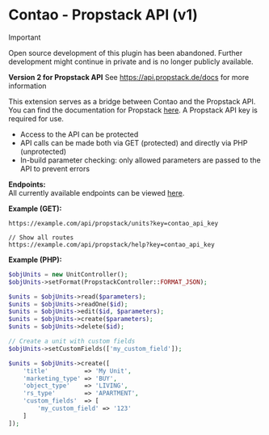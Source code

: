 # Contao - Propstack API (v1)

> [!IMPORTANT]
> Open source development of this plugin has been abandoned.
> Further development might continue in private and is no longer publicly available.
>
> **Version 2 for Propstack API**
> See https://api.propstack.de/docs for more information

This extension serves as a bridge between Contao and the Propstack API. You can find the documentation for Propstack [here](https://docs.propstack.de/). A Propstack API key is required for use.

- Access to the API can be protected
- API calls can be made both via GET (protected) and directly via PHP (unprotected)
- In-build parameter checking: only allowed parameters are passed to the API to prevent errors

**Endpoints:**\
All currently available endpoints can be viewed [here](https://github.com/oveleon/contao-propstack-api-bundle/tree/main/src/Controller).

**Example (GET):**
```
https://example.com/api/propstack/units?key=contao_api_key

// Show all routes
https://example.com/api/propstack/help?key=contao_api_key
```

**Example (PHP):**
```php
$objUnits = new UnitController();
$objUnits->setFormat(PropstackController::FORMAT_JSON);

$units = $objUnits->read($parameters);
$units = $objUnits->readOne($id);
$units = $objUnits->edit($id, $parameters);
$units = $objUnits->create($parameters);
$units = $objUnits->delete($id);

// Create a unit with custom fields
$objUnits->setCustomFields(['my_custom_field']);

$units = $objUnits->create([
    'title'          => 'My Unit',
    'marketing_type' => 'BUY',
    'object_type'    => 'LIVING',
    'rs_type'        => 'APARTMENT',
    'custom_fields'  => [
        'my_custom_field' => '123'
    ]
]);
```

